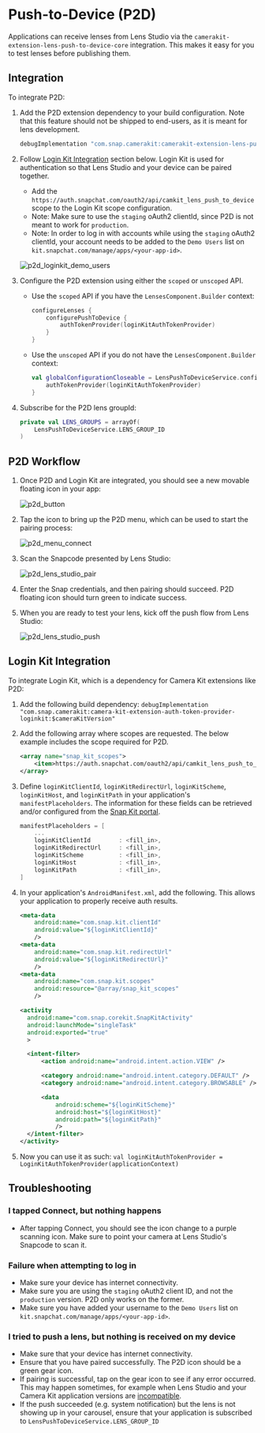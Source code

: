 # Push-to-Device (P2D)

Applications can receive lenses from Lens Studio via the `camerakit-extension-lens-push-to-device-core` integration. This makes it easy for you to test lenses before publishing them.

## Integration

To integrate P2D:

1. Add the P2D extension dependency to your build configuration. Note that this feature should not be shipped to end-users, as it is meant for lens development.

    ```groovy
    debugImplementation "com.snap.camerakit:camerakit-extension-lens-push-to-device-core:$cameraKitVersion"
    ```

2. Follow [Login Kit Integration](#Login-Kit-Integration) section below. Login Kit is used for authentication so that Lens Studio and your device can be paired together.
    - Add the `https://auth.snapchat.com/oauth2/api/camkit_lens_push_to_device` scope to the Login Kit scope configuration.
    - Note: Make sure to use the `staging` oAuth2 clientId, since P2D is not meant to work for `production`.
    - Note: In order to log in with accounts while using the `staging` oAuth2 clientId, your account needs to be added to the `Demo Users` list on `kit.snapchat.com/manage/apps/<your-app-id>`.

   ![p2d_loginkit_demo_users](.doc/sample_full_login_kit_demo_users.png)

3. Configure the P2D extension using either the `scoped` or `unscoped` API.
    - Use the `scoped` API if you have the `LensesComponent.Builder` context:

        ```kotlin
        configureLenses {
            configurePushToDevice {
                authTokenProvider(loginKitAuthTokenProvider)
            }
        }
        ```
    - Use the `unscoped` API if you do not have the `LensesComponent.Builder` context:

        ```kotlin
        val globalConfigurationCloseable = LensPushToDeviceService.configure {
            authTokenProvider(loginKitAuthTokenProvider)
        }
        ```

4. Subscribe for the P2D lens groupId:

    ```kotlin
    private val LENS_GROUPS = arrayOf(
        LensPushToDeviceService.LENS_GROUP_ID
    )
    ```

## P2D Workflow

1. Once P2D and Login Kit are integrated, you should see a new movable floating icon in your app:

   ![p2d_button](.doc/sample_full_p2d_button.png)

2. Tap the icon to bring up the P2D menu, which can be used to start the pairing process:

   ![p2d_menu_connect](.doc/sample_full_p2d_menu_connect.png)

3. Scan the Snapcode presented by Lens Studio:

   ![p2d_lens_studio_pair](.doc/sample_full_p2d_lens_studio_pair.png)

4. Enter the Snap credentials, and then pairing should succeed. P2D floating icon should turn green to indicate success.

5. When you are ready to test your lens, kick off the push flow from Lens Studio:

   ![p2d_lens_studio_push](.doc/sample_full_p2d_lens_studio_push.png)

## Login Kit Integration

To integrate Login Kit, which is a dependency for Camera Kit extensions like P2D:

1. Add the following build dependency: `debugImplementation "com.snap.camerakit:camera-kit-extension-auth-token-provider-loginkit:$cameraKitVersion"`
2. Add the following array where scopes are requested. The below example includes the scope required for P2D.

    ```xml
    <array name="snap_kit_scopes">
        <item>https://auth.snapchat.com/oauth2/api/camkit_lens_push_to_device</item>
    </array>
    ```

3. Define `loginKitClientId`, `loginKitRedirectUrl`, `loginKitScheme`, `loginKitHost`, and `loginKitPath` in your application's `manifestPlaceholders`. The information for these fields can be retrieved and/or configured from the [Snap Kit portal](https://kit.snapchat.com/).

    ```groovy
    manifestPlaceholders = [
        ...
        loginKitClientId        : <fill_in>,
        loginKitRedirectUrl     : <fill_in>,
        loginKitScheme          : <fill_in>,
        loginKitHost            : <fill_in>,
        loginKitPath            : <fill_in>,
    ]
   ```

4. In your application's `AndroidManifest.xml`, add the following. This allows your application to properly receive auth results.

    ```xml
    <meta-data
        android:name="com.snap.kit.clientId"
        android:value="${loginKitClientId}"
        />
    <meta-data
        android:name="com.snap.kit.redirectUrl"
        android:value="${loginKitRedirectUrl}"
        />
    <meta-data
        android:name="com.snap.kit.scopes"
        android:resource="@array/snap_kit_scopes"
        />
    ```

    ```xml
    <activity
      android:name="com.snap.corekit.SnapKitActivity"
      android:launchMode="singleTask"
      android:exported="true"
      >

      <intent-filter>
          <action android:name="android.intent.action.VIEW" />

          <category android:name="android.intent.category.DEFAULT" />
          <category android:name="android.intent.category.BROWSABLE" />

          <data
              android:scheme="${loginKitScheme}"
              android:host="${loginKitHost}"
              android:path="${loginKitPath}"
              />
      </intent-filter>
    </activity>
    ```

5. Now you can use it as such: `val loginKitAuthTokenProvider = LoginKitAuthTokenProvider(applicationContext)`

## Troubleshooting

### I tapped Connect, but nothing happens
- After tapping Connect, you should see the icon change to a purple scanning icon. Make sure to point your camera at Lens Studio's Snapcode to scan it.

### Failure when attempting to log in
- Make sure your device has internet connectivity.
- Make sure you are using the `staging` oAuth2 client ID, and not the `production` version. P2D only works on the former.
- Make sure you have added your username to the `Demo Users` list on `kit.snapchat.com/manage/apps/<your-app-id>`.

### I tried to push a lens, but nothing is received on my device
- Make sure that your device has internet connectivity.
- Ensure that you have paired successfully. The P2D icon should be a green gear icon.
- If pairing is successful, tap on the gear icon to see if any error occurred. This may happen sometimes, for example when Lens Studio and your Camera Kit application versions are [incompatible](https://docs.snap.com/snap-kit/camera-kit/lens-studio-compatibility/#camera-kit-version-parity).
- If the push succeeded (e.g. system notification) but the lens is not showing up in your carousel, ensure that your application is subscribed to `LensPushToDeviceService.LENS_GROUP_ID`
